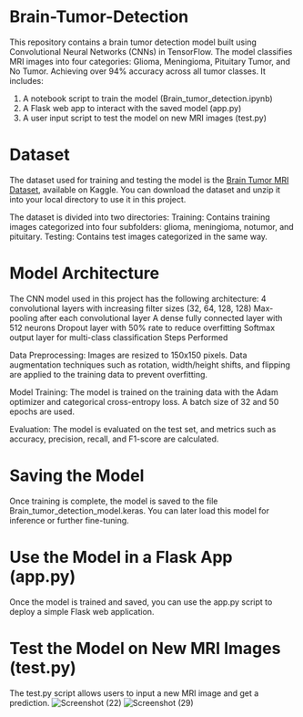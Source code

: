 # Brain-Tumor-Detection
 This repository contains a brain tumor detection model built using Convolutional Neural Networks (CNNs) in TensorFlow. The model classifies MRI images into four   categories: Glioma, Meningioma, Pituitary Tumor, and No Tumor. Achieving over 94% accuracy across all tumor classes. It includes:

1. A notebook script to train the model (Brain_tumor_detection.ipynb)
2. A Flask web app to interact with the saved model (app.py)
3. A user input script to test the model on new MRI images (test.py)
 
# Dataset
The dataset used for training and testing the model is the [Brain Tumor MRI Dataset](https://www.kaggle.com/datasets/masoudnickparvar/brain-tumor-mri-dataset), available on Kaggle. You can download the dataset and unzip it into your local directory to use it in this project.

The dataset is divided into two directories:
Training: Contains training images categorized into four subfolders: glioma, meningioma, notumor, and pituitary.
Testing: Contains test images categorized in the same way.

# Model Architecture

The CNN model used in this project has the following architecture:
4 convolutional layers with increasing filter sizes (32, 64, 128, 128)
Max-pooling after each convolutional layer
A dense fully connected layer with 512 neurons
Dropout layer with 50% rate to reduce overfitting
Softmax output layer for multi-class classification
Steps Performed

Data Preprocessing:
Images are resized to 150x150 pixels.
Data augmentation techniques such as rotation, width/height shifts, and flipping are applied to the training data to prevent overfitting.

Model Training:
The model is trained on the training data with the Adam optimizer and categorical cross-entropy loss.
A batch size of 32 and 50 epochs are used.

Evaluation:
The model is evaluated on the test set, and metrics such as accuracy, precision, recall, and F1-score are calculated.

# Saving the Model
Once training is complete, the model is saved to the file Brain_tumor_detection_model.keras. You can later load this model for inference or further fine-tuning.

# Use the Model in a Flask App (app.py)

Once the model is trained and saved, you can use the app.py script to deploy a simple Flask web application.

# Test the Model on New MRI Images (test.py)

The test.py script allows users to input a new MRI image and get a prediction.
![Screenshot (22)](https://github.com/user-attachments/assets/92c1ffa8-1e37-437f-86cb-d0eeb99d6d5d)
![Screenshot (29)](https://github.com/user-attachments/assets/2dbf2ea8-6430-47af-8f38-cb62a4463954)


